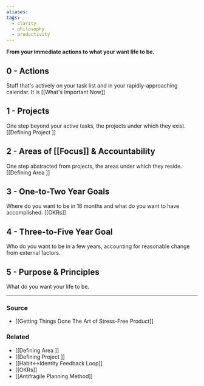 ```yaml
---
aliases: 
tags:
  - clarity
  - philosophy
  - productivity
---
```

**From your immediate actions to what your want life to be.**

## 0 - Actions

Stuff that's actively on your task list and in your rapidly-approaching calendar. It is [[What's Important Now]]

## 1 - Projects

One step beyond your active tasks, the projects under which they exist. [[Defining Project ]] 

## 2 - Areas of [[Focus]] & Accountability

One step abstracted from projects, the areas under which they reside. [[Defining Area ]] 

## 3 - One-to-Two Year Goals

Where do you want to be in 18 months and what do you want to have accomplished. [[OKRs]] 

## 4 - Three-to-Five Year Goal

Who do you want to be in a few years, accounting for reasonable change from external factors.

## 5 - Purpose & Principles

What do you want your life to be.

---

### Source
- [[Getting Things Done The Art of Stress-Free Product]]

### Related
- [[Defining Area ]]
- [[Defining Project ]]
- [[Habit↔Identity Feedback Loop]]
- [[OKRs]]
- [[Antifragile Planning Method]]